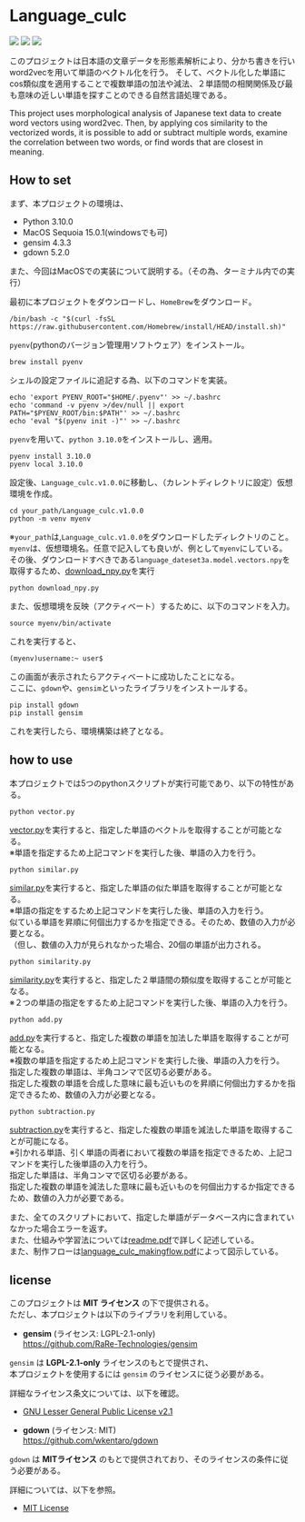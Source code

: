 # Language_culc
<img src="https://img.shields.io/badge/python-3.10.0-3776AB.svg?logo=python&style=plastic">
<img src="https://img.shields.io/badge/gensim-v4.3.3-99999.svg?logo=&style=plastic">
<img src="https://img.shields.io/badge/gdown-v5.2.0-ca97fc.svg?logo=&style=plastic">

このプロジェクトは日本語の文章データを形態素解析により、分かち書きを行いword2vecを用いて単語のベクトル化を行う。
そして、ベクトル化した単語にcos類似度を適用することで複数単語の加法や減法、２単語間の相関関係及び最も意味の近しい単語を探すことのできる自然言語処理である。

This project uses morphological analysis of Japanese text data to create word vectors using word2vec.
Then, by applying cos similarity to the vectorized words, it is possible to add or subtract multiple words, examine the correlation between two words, or find words that are closest in meaning.

## How to set
まず、本プロジェクトの環境は、
- Python 3.10.0
- MacOS Sequoia 15.0.1(windowsでも可)
- gensim 4.3.3
- gdown 5.2.0

また、今回はMacOSでの実装について説明する。（その為、ターミナル内での実行）

最初に本プロジェクトをダウンロードし、`HomeBrew`をダウンロード。
```
/bin/bash -c "$(curl -fsSL https://raw.githubusercontent.com/Homebrew/install/HEAD/install.sh)"
```
`pyenv`(pythonのバージョン管理用ソフトウェア）をインストール。
```
brew install pyenv
```
シェルの設定ファイルに追記する為、以下のコマンドを実装。
```
echo 'export PYENV_ROOT="$HOME/.pyenv"' >> ~/.bashrc
echo 'command -v pyenv >/dev/null || export PATH="$PYENV_ROOT/bin:$PATH"' >> ~/.bashrc
echo 'eval "$(pyenv init -)"' >> ~/.bashrc
```
`pyenv`を用いて、`python 3.10.0`をインストールし、適用。
```
pyenv install 3.10.0
pyenv local 3.10.0
```
設定後、`Language_culc.v1.0.0`に移動し、（カレントディレクトリに設定）仮想環境を作成。
```
cd your_path/Language_culc.v1.0.0
python -m venv myenv
```
※`your_path`は,`Language_culc.v1.0.0`をダウンロードしたディレクトリのこと。<br/>
`myenv`は、仮想環境名。任意で記入しても良いが、例として`myenv`にしている。<br/>
その後、ダウンロードすべきである`language_dateset3a.model.vectors.npy`を取得するため、[download_npy.py](Language_culc.v1.0.0/download_npy.py)を実行
```
python download_npy.py
```
また、仮想環境を反映（アクティベート）するために、以下のコマンドを入力。
```
source myenv/bin/activate
```
これを実行すると、
```
(myenv)username:~ user$
```
この画面が表示されたらアクティベートに成功したことになる。<br/>
ここに、`gdown`や、`gensim`といったライブラリをインストールする。
```
pip install gdown
pip install gensim
```
これを実行したら、環境構築は終了となる。
## how to use
本プロジェクトでは5つのpythonスクリプトが実行可能であり、以下の特性がある。
```
python vector.py
```
[vector.py](Language_culc.v1.0.0/vector.py)を実行すると、指定した単語のベクトルを取得することが可能となる。<br/>
※単語を指定するため上記コマンドを実行した後、単語の入力を行う。
```
python similar.py
```
[similar.py](Language_culc.v1.0.0/similar.py)を実行すると、指定した単語の似た単語を取得することが可能となる。
<br/>
※単語の指定をするため上記コマンドを実行した後、単語の入力を行う。<br/>
似ている単語を昇順に何個出力するかを指定できる。そのため、数値の入力が必要となる。<br/>
（但し、数値の入力が見られなかった場合、20個の単語が出力される。
```
python similarity.py
```
[similarity.py](Language_culc.v1.0.0/similarity.py)を実行すると、指定した２単語間の類似度を取得することが可能となる。<br/>
※２つの単語の指定をするため上記コマンドを実行した後、単語の入力を行う。<br/>
```
python add.py
```
[add.py](Language_culc.v1.0.0/add.py)を実行すると、指定した複数の単語を加法した単語を取得することが可能となる。<br/>
※複数の単語を指定するため上記コマンドを実行した後、単語の入力を行う。<br/>
指定した複数の単語は、半角コンマで区切る必要がある。<br/>
指定した複数の単語を合成した意味に最も近いものを昇順に何個出力するかを指定できるため、数値の入力が必要となる。<br/>
```
python subtraction.py
```
[subtraction.py](Language_culc.v1.0.0/subtraction.py)を実行すると、指定した複数の単語を減法した単語を取得することが可能になる。<br/>
※引かれる単語、引く単語の両者において複数の単語を指定できるため、上記コマンドを実行した後単語の入力を行う。<br/>
指定した単語は、半角コンマで区切る必要がある。<br/>
指定した複数の単語を減法した意味に最も近いものを何個出力するか指定できるため、数値の入力が必要である。

また、全てのスクリプトにおいて、指定した単語がデータベース内に含まれていなかった場合エラーを返す。<br/>
また、仕組みや学習法については[readme.pdf](description/readme.pdf)で詳しく記述している。<br/>
また、制作フローは[language_culc_makingflow.pdf](description/language_culc_makingflow.pdf)によって図示している。
## license
このプロジェクトは **MIT ライセンス** の下で提供される。  
ただし、本プロジェクトは以下のライブラリを利用している。

- **gensim** (ライセンス: LGPL-2.1-only)  
  https://github.com/RaRe-Technologies/gensim  

`gensim` は **LGPL-2.1-only** ライセンスのもとで提供され、  
本プロジェクトを使用するには `gensim` のライセンスに従う必要がある。

詳細なライセンス条文については、以下を確認。  
- [GNU Lesser General Public License v2.1](https://www.gnu.org/licenses/old-licenses/lgpl-2.1.html)

- **gdown** (ライセンス: MIT)  
  https://github.com/wkentaro/gdown  

`gdown` は **MITライセンス** のもとで提供されており、そのライセンスの条件に従う必要がある。  

詳細については、以下を参照。  
- [MIT License](https://opensource.org/licenses/MIT)


　












